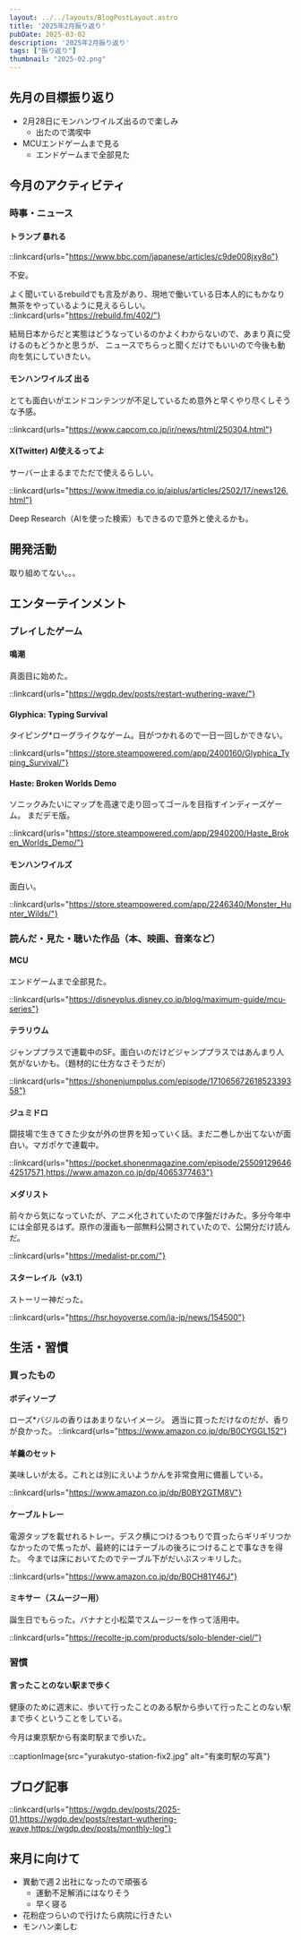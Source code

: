 ```yaml
---
layout: ../../layouts/BlogPostLayout.astro
title: '2025年2月振り返り'
pubDate: 2025-03-02
description: '2025年2月振り返り'
tags: ["振り返り"]
thumbnail: "2025-02.png"
---
```


## 先月の目標振り返り

- 2月28日にモンハンワイルズ出るので楽しみ
  - 出たので満喫中
- MCUエンドゲームまで見る
  - エンドゲームまで全部見た

## 今月のアクティビティ

### 時事・ニュース

#### トランプ 暴れる

::linkcard{urls="https://www.bbc.com/japanese/articles/c9de008jxy8o"}

不安。

よく聞いているrebuildでも言及があり、現地で働いている日本人的にもかなり無茶をやっているように見えるらしい。
::linkcard{urls="https://rebuild.fm/402/"}

結局日本からだと実態はどうなっているのかよくわからないので、あまり真に受けるのもどうかと思うが、
ニュースでちらっと聞くだけでもいいので今後も動向を気にしていきたい。

#### モンハンワイルズ 出る

とても面白いがエンドコンテンツが不足しているため意外と早くやり尽くしそうな予感。

::linkcard{urls="https://www.capcom.co.jp/ir/news/html/250304.html"}

#### X(Twitter) AI使えるってよ

サーバー止まるまでただで使えるらしい。

::linkcard{urls="https://www.itmedia.co.jp/aiplus/articles/2502/17/news126.html"}

Deep Research（AIを使った検索）もできるので意外と使えるかも。

## 開発活動

取り組めてない。。。

## エンターテインメント

### プレイしたゲーム

#### 鳴潮

真面目に始めた。

::linkcard{urls="https://wgdp.dev/posts/restart-wuthering-wave/"}

#### Glyphica: Typing Survival

タイピング*ローグライクなゲーム。目がつかれるので一日一回しかできない。

::linkcard{urls="https://store.steampowered.com/app/2400160/Glyphica_Typing_Survival/"}

#### Haste: Broken Worlds Demo

ソニックみたいにマップを高速で走り回ってゴールを目指すインディーズゲーム。
まだデモ版。

::linkcard{urls="https://store.steampowered.com/app/2940200/Haste_Broken_Worlds_Demo/"}

#### モンハンワイルズ

面白い。

::linkcard{urls="https://store.steampowered.com/app/2246340/Monster_Hunter_Wilds/"}

### 読んだ・見た・聴いた作品（本、映画、音楽など）

#### MCU

エンドゲームまで全部見た。

::linkcard{urls="https://disneyplus.disney.co.jp/blog/maximum-guide/mcu-series"}

#### テラリウム

ジャンププラスで連載中のSF。面白いのだけどジャンププラスではあんまり人気がないかも。（題材的に仕方なさそうだが）

::linkcard{urls="https://shonenjumpplus.com/episode/17106567261852339358"}

#### ジュミドロ

闘技場で生きてきた少女が外の世界を知っていく話。まだ二巻しか出てないが面白い。マガポケで連載中。

::linkcard{urls="https://pocket.shonenmagazine.com/episode/2550912964642517571,https://www.amazon.co.jp/dp/4065377463"}

#### メダリスト

前々から気になっていたが、アニメ化されていたので序盤だけみた。多分今年中には全部見るはず。原作の漫画も一部無料公開されていたので、公開分だけ読んだ。

::linkcard{urls="https://medalist-pr.com/"}

#### スターレイル（v3.1）

ストーリー神だった。

::linkcard{urls="https://hsr.hoyoverse.com/ja-jp/news/154500"}

## 生活・習慣

### 買ったもの

#### ボディソープ

ローズ*バジルの香りはあまりないイメージ。
適当に買っただけなのだが、香りが良かった。
::linkcard{urls="https://www.amazon.co.jp/dp/B0CYGGL152"}

#### 羊羹のセット

美味しいが太る。これとは別にえいようかんを非常食用に備蓄している。

::linkcard{urls="https://www.amazon.co.jp/dp/B0BY2GTM8V"}

#### ケーブルトレー

電源タップを載せれるトレー。デスク横につけるつもりで買ったらギリギリつかなかったので焦ったが、最終的にはテーブルの後ろにつけることで事なきを得た。
今までは床においてたのでテーブル下がだいぶスッキリした。

::linkcard{urls="https://www.amazon.co.jp/dp/B0CH81Y46J"}

#### ミキサー（スムージー用）

誕生日でもらった。バナナと小松菜でスムージーを作って活用中。

::linkcard{urls="https://recolte-jp.com/products/solo-blender-ciel/"}

### 習慣

#### 言ったことのない駅まで歩く

健康のために週末に、歩いて行ったことのある駅から歩いて行ったことのない駅まで歩くということをしている。

今月は東京駅から有楽町駅まで歩いた。

::captionImage{src="yurakutyo-station-fix2.jpg" alt="有楽町駅の写真"}

## ブログ記事

::linkcard{urls="https://wgdp.dev/posts/2025-01,https://wgdp.dev/posts/restart-wuthering-wave,https://wgdp.dev/posts/monthly-log"}

## 来月に向けて

- 異動で週２出社になったので頑張る
  - 運動不足解消にはなりそう
  - 早く寝る
- 花粉症つらいので行けたら病院に行きたい
- モンハン楽しむ
